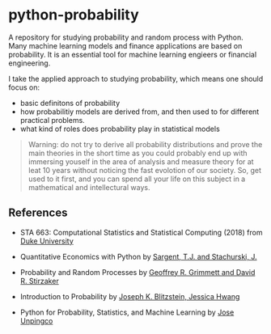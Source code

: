# python-probability
A repository for studying probability and random process with Python. Many machine learning models and finance applications are based on probability. It is an essential tool for machine learning engieers or financial engineering. 

I take the applied approach to studying probability, which means one should focus on:

* basic definitons of probability
* how probabilitiy models are derived from, and then used to for different practical problems.
* what kind of roles does probability play in statistical models

> Warning: do not try to derive all probability distributions and prove the main theories in the short time as you could probably end up with immersing youself in the area of analysis and measure theory for at leat 10 years without noticing the fast evolotion of our society. So, get used to it first, and you can spend all your life on this subject in a mathematical and intellectural ways. 

## References

* STA 663: Computational Statistics and Statistical Computing (2018) from [Duke University](http://people.duke.edu/~ccc14/sta-663-2018/)

* Quantitative Economics with Python by [Sargent, T.J. and Stachurski, J.](https://python.quantecon.org/index_toc.html)

* Probability and Random Processes by [Geoffrey R. Grimmett and David R. Stirzaker](https://www.amazon.co.uk/Probability-Random-Processes-Geoffrey-Grimmett/dp/0198572220)

* Introduction to Probability by [Joseph K. Blitzstein, Jessica Hwang](https://www.amazon.co.uk/Introduction-Probability-Chapman-Statistical-Science/dp/1138369918/ref=sr_1_1?dchild=1&keywords=introduction+to+probability&qid=1614573813&s=books&sr=1-1)

* Python for Probability, Statistics, and Machine Learning by [Jose Unpingco](https://www.springer.com/gp/book/9783030185442)

